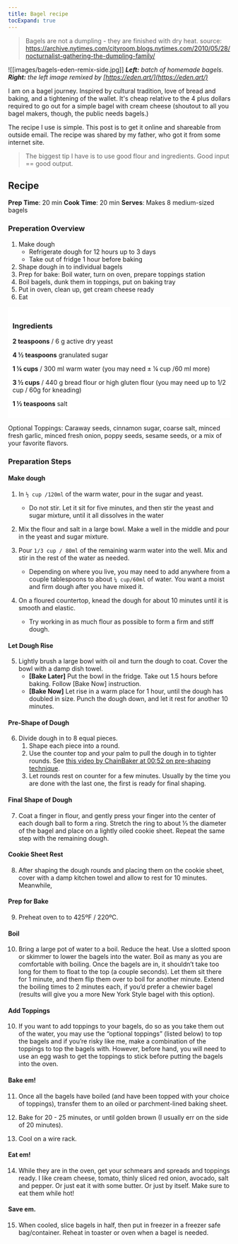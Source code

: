 ```yaml
---
title: Bagel recipe
tocExpand: true
---
```

> Bagels are not a dumpling - they are finished with dry heat.
> 	source: https://archive.nytimes.com/cityroom.blogs.nytimes.com/2010/05/28/nocturnalist-gathering-the-dumpling-family/

![[images/bagels-eden-remix-side.jpg]]
*__Left:__ batch of homemade bagels. __Right:__ the left image remixed by [https://eden.art/](https://eden.art/)*


I am on a bagel journey. Inspired by cultural tradition, love of bread and baking, and a tightening of the wallet. It's cheap relative to the 4 plus dollars required to go out for a simple bagel with cream cheese (shoutout to all you bagel makers, though, the public needs bagels.)

The recipe I use is simple. This post is to get it online and shareable from outside email. The recipe was shared by my father, who got it from some internet site.

> The biggest tip I have is to use good flour and ingredients. Good input == good output.



## Recipe

**Prep Time**: 20 min **Cook Time**: 20 min **Serves**: Makes 8 medium-sized bagels

### Preperation Overview
1. Make dough
    -  Refrigerate dough for 12 hours up to 3 days
    - Take out of fridge 1 hour before baking
2. Shape dough in to individual bagels
3. Prep for bake: Boil water, turn on oven, prepare toppings station
4. Boil bagels, dunk them in toppings, put on baking tray
5. Put in oven, clean up, get cream cheese ready
6. Eat

<div style="position: sticky; top: 0; background-color: white; padding: 10px;z-index:1;">

### **Ingredients**

**2 teaspoons** / 6 g active dry yeast

**4 ½ teaspoons** granulated sugar

**1 ¼ cups** / 300 ml warm water (you may need ± ¼ cup /60 ml more)

**3 ½ cups** / 440 g bread flour or high gluten flour (you may need up to 1/2 cup / 60g for kneading)

**1 ½ teaspoons** salt
</div>

Optional Toppings: Caraway seeds, cinnamon sugar, coarse salt, minced fresh garlic, minced fresh onion, poppy seeds, sesame seeds, or a mix of your favorite flavors.

### **Preparation Steps**

#### Make dough

1. In `½ cup /120ml` of the warm water, pour in the sugar and yeast.
    - Do not stir. Let it sit for five minutes, and then stir the yeast and sugar mixture, until it all dissolves in the water  
  
2. Mix the flour and salt in a large bowl. Make a well in the middle and pour in the yeast and sugar mixture.  
  
3. Pour `1/3 cup / 80ml` of the remaining warm water into the well. Mix and stir in the rest of the water as needed.
    - Depending on where you live, you may need to add anywhere from a couple tablespoons to about `¼ cup/60ml` of water. You want a moist and firm dough after you have mixed it.  
  
4. On a floured countertop, knead the dough for about 10 minutes until it is smooth and elastic.
    - Try working in as much flour as possible to form a firm and stiff dough.  
  
#### Let Dough Rise
5. Lightly brush a large bowl with oil and turn the dough to coat. Cover the bowl with a damp dish towel.
    - **[Bake Later]** Put the bowl in the fridge. Take out 1.5 hours before baking. Follow [Bake Now] instruction.
    - **[Bake Now]** Let rise in a warm place for 1 hour, until the dough has doubled in size. Punch the dough down, and let it rest for another 10 minutes.  

#### Pre-Shape of Dough
6. Divide dough in to 8 equal pieces.
    1. Shape each piece into a round.
    2. Use the counter top and your palm to pull the dough in to tighter rounds. See [this video by ChainBaker at 00:52 on pre-shaping technique](https://youtu.be/VoxMz0_j7yw?t=52).
    3. Let rounds rest on counter for a few minutes. Usually by the time you are done with the last one, the first is ready for final shaping.

#### Final Shape of Dough
7. Coat a finger in flour, and gently press your finger into the center of each dough ball to form a ring. Stretch the ring to about ⅓ the diameter of the bagel and place on a lightly oiled cookie sheet. Repeat the same step with the remaining dough.  

#### Cookie Sheet Rest
8. After shaping the dough rounds and placing them on the cookie sheet, cover with a damp kitchen towel and allow to rest for 10 minutes. Meanwhile, 
  
#### Prep for Bake
9. Preheat oven to to 425ºF / 220ºC.

#### Boil
10. Bring a large pot of water to a boil. Reduce the heat. Use a slotted spoon or skimmer to lower the bagels into the water. Boil as many as you are comfortable with boiling. Once the bagels are in, it shouldn’t take too long for them to float to the top (a couple seconds). Let them sit there for 1 minute, and them flip them over to boil for another minute. Extend the boiling times to 2 minutes each, if you’d prefer a chewier bagel (results will give you a more New York Style bagel with this option).  
  
#### Add Toppings
10. If you want to add toppings to your bagels, do so as you take them out of the water, you may use the “optional toppings” (listed below) to top the bagels and if you’re risky like me, make a combination of the toppings to top the bagels with. However, before hand, you will need to use an egg wash to get the toppings to stick before putting the bagels into the oven.  

#### Bake em!
11. Once all the bagels have boiled (and have been topped with your choice of toppings), transfer them to an oiled or parchment-lined baking sheet.  
  
12. Bake for 20 - 25 minutes, or until golden brown (I usually err on the side of 20 minutes).  
  
13. Cool on a wire rack.

#### Eat em!
14. While they are in the oven, get your schmears and spreads and toppings ready. I like cream cheese, tomato, thinly sliced red onion, avocado, salt and pepper. Or just eat it with some butter. Or just by itself. Make sure to eat them while hot!

#### Save em.
15. When cooled, slice bagels in half, then put in freezer in a freezer safe bag/container. Reheat in toaster or oven when a bagel is needed.